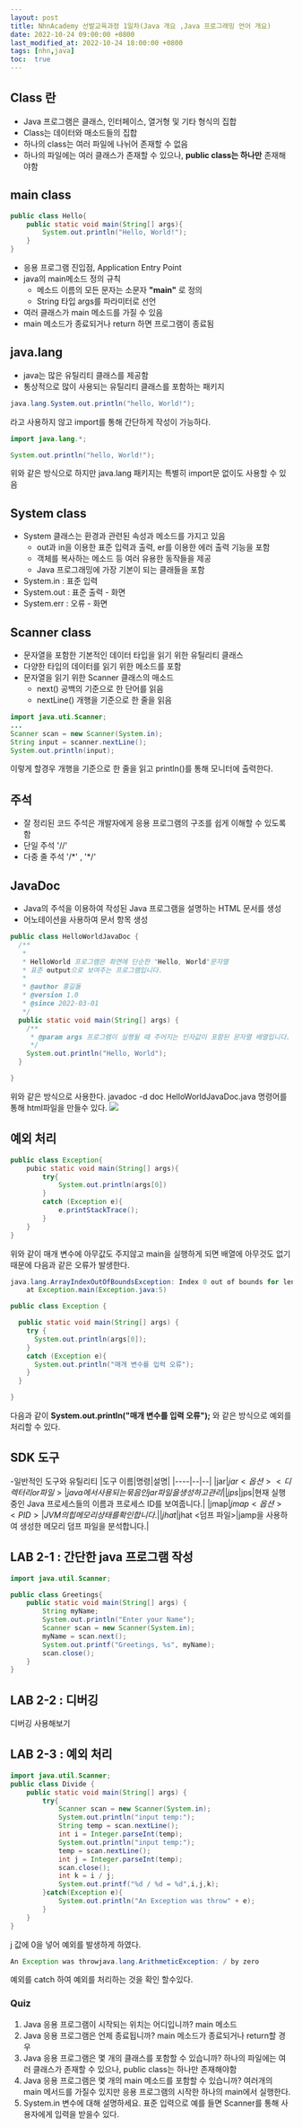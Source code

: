 ```yaml
---
layout: post
title: NhnAcademy 선발교육과정 1일차(Java 개요 ,Java 프로그래밍 언어 개요)
date: 2022-10-24 09:00:00 +0800
last_modified_at: 2022-10-24 18:00:00 +0800
tags: [nhn,java]
toc:  true
---
```

## Class 란
- Java 프로그램은 클래스, 인터페이스, 열거형 및 기타 형식의 집합
- Class는 데이터와 매소드들의 집합
- 하나의 class는 여러 파일에 나뉘어 존재할 수 없음
- 하나의 파일에는 여러 클래스가 존재할 수 있으나, **public class는 하나만** 존재해야함

## main class
``` java
public class Hello{
    public static void main(String[] args){
        System.out.println("Hello, World!");
    }
}
```
- 응용 프로그램 진입점, Application Entry Point
- java의 main메소드 정의 규칙
    - 메소드 이름의 모든 문자는 소문자 **"main"** 로 정의
    - String 타입 args를 파라미터로 선언
- 여러 클래스가 main 메소드를 가질 수 있음
- main 메소드가 종료되거나 return 하면 프로그램이 종료됨

## java.lang
- java는 많은 유틸리티 클래스를 제공함
- 통상적으로 많이 사용되는 유틸리티 클래스를 포함하는 패키지
``` java
java.lang.System.out.println("hello, World!");
```
라고 사용하지 않고 import를 통해 간단하게 작성이 가능하다.
``` java
import java.lang.*;

System.out.println("hello, World!");
```
위와 같은 방식으로 하지만 java.lang 패키지는 특별히 import문 없이도 사용할 수 있음

## System class
- System 클래스는 환경과 관련된 속성과 메소드를 가지고 있음
    - out과 in을 이용한 표준 입력과 출력, er를 이용한 에러 출력 기능을 포함
    - 객체를 복사하는 메소드 등 여러 유용한 동작들을 제공
    - Java 프로그래밍에 가장 기본이 되는 클래들을 포함
- System.in : 표준 입력
- System.out : 표준 출력 - 화면
- System.err : 오류 - 화면

## Scanner class
- 문자열을 포함한 기본적인 데이터 타입을 읽기 위한 유틸리티 클래스
- 다양한 타입의 데이터를 읽기 위한 메소드를 포함
- 문자열을 읽기 위한 Scanner 클래스의 매소드
    - next() 공백의 기준으로 한 단어를 읽음
    - nextLine() 개행을 기준으로 한 줄을 읽음

``` java
import java.uti.Scanner;
...
Scanner scan = new Scanner(System.in);
String input = scanner.nextLine();
System.out.println(input);
```
이렇게 할경우 개행을 기준으로 한 줄을 읽고 println()를 통해 모니터에 출력한다.

## 주석
- 잘 정리된 코드 주석은 개발자에게 응용 프로그램의 구조를 쉽게 이해할 수 있도록 함
- 단일 주석 '//'
- 다중 줄 주석 '/\*' , '\*/'

## JavaDoc
- Java의 주석을 이용하여 작성된 Java 프로그램을 설명하는 HTML 문서를 생성
- 어노테이션을 사용하여 문서 항목 생성

``` java
public class HelloWorldJavaDoc {
  /**
   *
   * HelloWorld 프로그램은 화면에 단순한 "Hello, World"문자열
   * 표준 output으로 보여주는 프로그램입니다.
   *
   * @author 홍길돌
   * @version 1.0
   * @since 2022-03-01
   */
  public static void main(String[] args) {
    /**
     * @param args 프로그램이 실행될 때 주어지는 인자값이 포함된 문자열 배열입니다.
     */
    System.out.println("Hello, World");
  }

}
```
위와 같은 방식으로 사용한다. javadoc -d doc HelloWorldJavaDoc.java 명령어를 통해 html파일을 만들수 있다.
<img src="/images/nhnAcademy01/1.png">

## 예외 처리


``` java
public class Exception{
    pubic static void main(String[] args){
        try{
            System.out.println(args[0])
        }
        catch (Exception e){
            e.printStackTrace();
        }
    }
}
```
위와 같이 매개 변수에 아무값도 주지않고 main을 실행하게 되면 배열에 아무것도 없기 때문에 다음과 같은 오류가 발생한다.

``` java
java.lang.ArrayIndexOutOfBoundsException: Index 0 out of bounds for length 0
	at Exception.main(Exception.java:5)
```

``` java
public class Exception {

  public static void main(String[] args) {
    try {
      System.out.println(args[0]);
    }
    catch (Exception e){
      System.out.println("매개 변수를 입력 오류");
    }
  }

}

```
다음과 같이 **System.out.println("매개 변수를 입력 오류");** 와 같은 방식으로 예외를 처리할 수 있다.

## SDK 도구
-일반적인 도구와 유틸리티
|도구 이름|명령|설명|
|----|--|--|
|jar|$jar <옵션> <디렉터리 or 파일>| java에서 사용되는 묶음인 jar파일을 생성하고 관리|
|jps|$jps|현재 실행중인 Java 프로세스들의 이름과 프로세스 ID를 보여줍니다.|
|jmap|$jmap <옵션> <PID> | JVM의 힙 메모리 상태를 확인합니다.|
|jhat|$jhat <덤프 파일>|jamp을 사용하여 생성한 메모리 덤프 파일을 분석합니다.|

## LAB 2-1 : 간단한 java 프로그램 작성
``` java
import java.util.Scanner;

public class Greetings{
    public static void main(String[] args) {
        String myName;
        System.out.println("Enter your Name");
        Scanner scan = new Scanner(System.in);
        myName = scan.next();
        System.out.printf("Greetings, %s", myName);
        scan.close();
    }
}
```

## LAB 2-2 : 디버깅
디버깅 사용해보기

## LAB 2-3 : 예외 처리
``` java
import java.util.Scanner;
public class Divide {
    public static void main(String[] args) {
        try{
            Scanner scan = new Scanner(System.in);
            System.out.println("input temp:");
            String temp = scan.nextLine();
            int i = Integer.parseInt(temp);
            System.out.println("input temp:");
            temp = scan.nextLine();
            int j = Integer.parseInt(temp);
            scan.close();
            int k = i / j;
            System.out.printf("%d / %d = %d",i,j,k);
        }catch(Exception e){
            System.out.println("An Exception was throw" + e);
        }
    }
}
```
j 값에 0을 넣어 예외를 발생하게 하였다.
``` java
An Exception was throwjava.lang.ArithmeticException: / by zero
```
예외를 catch 하여 예외를 처리하는 것을 확인 할수있다.

### Quiz
1. Java 응용 프로그램이 시작되는 위치는 어디입니까?
main 메소드
2. Java 응용 프로그램은 언제 종료됩니까?
main 메소드가 종료되거나 return할 경우
3. Java 응용 프로그램은 몇 개의 클래스를 포함할 수 있습니까?
하나의 파일에는 여러 클래스가 존재할 수 있으나, public class는 하나만 존재해야함
4. Java 응용 프로그램은 몇 개의 main 메소드를 포함할 수 있습니까?
여러개의 main 메서드를 가질수 있지만 응용 프로그램의 시작한 하나의 main에서 실행한다.
5. System.in 변수에 대해 설명하세요.
표준 입력으로 예를 들면 Scanner를 통해 사용자에게 입력을 받을수 있다.
